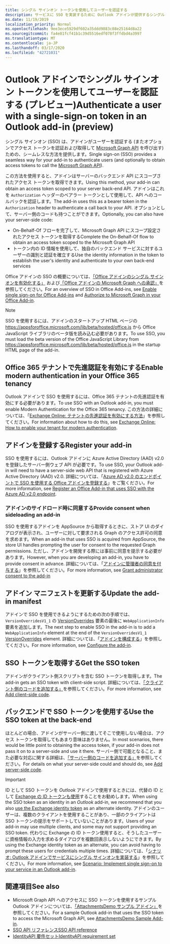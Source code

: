 ```yaml
---
title: シングル サインオン トークンを使用してユーザーを認証する
description: サービスに SSO を実装するために Outlook アドインが提供するシングル サインオン トークンを使用することについて説明します。
ms.date: 11/19/2019
localization_priority: Normal
ms.openlocfilehash: 9ee3ece5929df602a35ddd9883c08e25164d8a22
ms.sourcegitcommit: fa4e81fcf41b1c39d5516edf078f3ffdbd4a3997
ms.translationtype: MT
ms.contentlocale: ja-JP
ms.lasthandoff: 03/17/2020
ms.locfileid: "42721031"
---
```

# <a name="authenticate-a-user-with-a-single-sign-on-token-in-an-outlook-add-in-preview"></a><span data-ttu-id="58753-103">Outlook アドインでシングル サインオン トークンを使用してユーザーを認証する (プレビュー)</span><span class="sxs-lookup"><span data-stu-id="58753-103">Authenticate a user with a single-sign-on token in an Outlook add-in (preview)</span></span>

<span data-ttu-id="58753-104">シングル サインオン (SSO) は、アドインがユーザーを認証する (またオプションでアクセス トークンを認証および取得して [Microsoft Graph API](/graph/overview) を呼び出す) ための、シームレスな方法を提供します。</span><span class="sxs-lookup"><span data-stu-id="58753-104">Single sign-on (SSO) provides a seamless way for your add-in to authenticate users (and optionally to obtain access tokens to call the [Microsoft Graph API](/graph/overview)).</span></span>

<span data-ttu-id="58753-105">この方法を使用すると、アドインはサーバーのバックエンド API にスコープされたアクセス トークンを取得できます。</span><span class="sxs-lookup"><span data-stu-id="58753-105">Using this method, your add-in can obtain an access token scoped to your server back-end API.</span></span> <span data-ttu-id="58753-106">アドインはこれを `Authorization` ヘッダーのベアラー トークンとして使用して、API へのコールバックを認証します。</span><span class="sxs-lookup"><span data-stu-id="58753-106">The add-in uses this as a bearer token in the `Authorization` header to authenticate a call back to your API.</span></span> <span data-ttu-id="58753-107">オプションとして、サーバー側のコードも持つことができます。</span><span class="sxs-lookup"><span data-stu-id="58753-107">Optionally, you can also have your server-side code:</span></span>

- <span data-ttu-id="58753-108">On-Behalf-Of フローを完了して、Microsoft Graph API にスコープ設定されたアクセス トークンを取得する</span><span class="sxs-lookup"><span data-stu-id="58753-108">Complete the On-Behalf-Of flow to obtain an access token scoped to the Microsoft Graph API</span></span>
- <span data-ttu-id="58753-109">トークン内の ID 情報を使用して、独自のバックエンド サービスに対するユーザーの識別と認証を確立する</span><span class="sxs-lookup"><span data-stu-id="58753-109">Use the identity information in the token to establish the user's identity and authenticate to your own back-end services</span></span>

<span data-ttu-id="58753-110">Office アドインの SSO の概要については、[「Office アドインのシングル サインオンを有効化する」](../develop/sso-in-office-add-ins.md) および[「Office アドインの Microsoft Graph への承認」](../develop/authorize-to-microsoft-graph.md)を参照してください。</span><span class="sxs-lookup"><span data-stu-id="58753-110">For an overview of SSO in Office Add-ins, see [Enable single sign-on for Office Add-ins](../develop/sso-in-office-add-ins.md) and [Authorize to Microsoft Graph in your Office Add-in](../develop/authorize-to-microsoft-graph.md).</span></span>

> [!NOTE]
> <span data-ttu-id="58753-111">SSO を使用するには、アドインのスタートアップ HTML ページの https://appsforoffice.microsoft.com/lib/beta/hosted/office.js から Office JavaScript ライブラリのベータ版を読み込む必要があります。</span><span class="sxs-lookup"><span data-stu-id="58753-111">To use SSO, you must load the beta version of the Office JavaScript Library from https://appsforoffice.microsoft.com/lib/beta/hosted/office.js in the startup HTML page of the add-in.</span></span>

## <a name="enable-modern-authentication-in-your-office-365-tenancy"></a><span data-ttu-id="58753-112">Office 365 テナントで先進認証を有効にする</span><span class="sxs-lookup"><span data-stu-id="58753-112">Enable modern authentication in your Office 365 tenancy</span></span>

<span data-ttu-id="58753-113">Outlook アドインで SSO を使用するには、Office 365 テナントの先進認証を有効にする必要があります。</span><span class="sxs-lookup"><span data-stu-id="58753-113">To use SSO with an Outlook add-in, you must enable Modern Authentication for the Office 365 tenancy.</span></span> <span data-ttu-id="58753-114">この方法の詳細については、「[Exchange Online: テナントの先進認証を有効にする方法](https://social.technet.microsoft.com/wiki/contents/articles/32711.exchange-online-how-to-enable-your-tenant-for-modern-authentication.aspx)」を参照してください。</span><span class="sxs-lookup"><span data-stu-id="58753-114">For information about how to do this, see [Exchange Online: How to enable your tenant for modern authentication](https://social.technet.microsoft.com/wiki/contents/articles/32711.exchange-online-how-to-enable-your-tenant-for-modern-authentication.aspx).</span></span>

## <a name="register-your-add-in"></a><span data-ttu-id="58753-115">アドインを登録する</span><span class="sxs-lookup"><span data-stu-id="58753-115">Register your add-in</span></span>

<span data-ttu-id="58753-116">SSO を使用するには、Outlook アドインに Azure Active Directory (AAD) v2.0 を登録したサーバー側ウェブ API が必要です。</span><span class="sxs-lookup"><span data-stu-id="58753-116">To use SSO, your Outlook add-in will need to have a server-side web API that is registered with Azure Active Directory (AAD) v2.0.</span></span> <span data-ttu-id="58753-117">詳細については、「[Azure AD v2.0 のエンドポイントで SSO を使用する Office アドインを登録する](../develop/register-sso-add-in-aad-v2.md)」をご覧ください。</span><span class="sxs-lookup"><span data-stu-id="58753-117">For more information, see [Register an Office Add-in that uses SSO with the Azure AD v2.0 endpoint](../develop/register-sso-add-in-aad-v2.md).</span></span>

### <a name="provide-consent-when-sideloading-an-add-in"></a><span data-ttu-id="58753-118">アドインのサイドロード時に同意する</span><span class="sxs-lookup"><span data-stu-id="58753-118">Provide consent when sideloading an add-in</span></span>

<span data-ttu-id="58753-119">SSO を使用するアドインを AppSource から取得するときに、ストア UI のダイアログが表示され、ユーザーに対して要求される Graph のアクセス許可の同意を求めます。</span><span class="sxs-lookup"><span data-stu-id="58753-119">When an add-in that uses SSO is acquired from AppSource, the store UI handles prompting the user for consent to the requested Graph permissions.</span></span> <span data-ttu-id="58753-120">ただし、アドインを開発する際には事前に同意を提示する必要があります。</span><span class="sxs-lookup"><span data-stu-id="58753-120">However, when you are developing an add-in, you have to provide consent in advance.</span></span> <span data-ttu-id="58753-121">詳細については、「[アドインに管理者の同意を付与する](../develop/grant-admin-consent-to-an-add-in.md)」を参照してください。</span><span class="sxs-lookup"><span data-stu-id="58753-121">For more information, see [Grant administrator consent to the add-in](../develop/grant-admin-consent-to-an-add-in.md)</span></span>

## <a name="update-the-add-in-manifest"></a><span data-ttu-id="58753-122">アドイン マニフェストを更新する</span><span class="sxs-lookup"><span data-stu-id="58753-122">Update the add-in manifest</span></span>

<span data-ttu-id="58753-123">アドインで SSO を使用できるようにするための次の手順では、`VersionOverridesV1_1` の [VersionOverrides](../reference/manifest/versionoverrides.md) 要素の最後に `WebApplicationInfo` 要素を追加します。</span><span class="sxs-lookup"><span data-stu-id="58753-123">The next step to enable SSO in the add-in is to add a `WebApplicationInfo` element at the end of the `VersionOverridesV1_1` [VersionOverrides](../reference/manifest/versionoverrides.md) element.</span></span> <span data-ttu-id="58753-124">詳細については、「[アドインを構成する](../develop/sso-in-office-add-ins.md#configure-the-add-in)」を参照してください。</span><span class="sxs-lookup"><span data-stu-id="58753-124">For more information, see [Configure the add-in](../develop/sso-in-office-add-ins.md#configure-the-add-in).</span></span>

## <a name="get-the-sso-token"></a><span data-ttu-id="58753-125">SSO トークンを取得する</span><span class="sxs-lookup"><span data-stu-id="58753-125">Get the SSO token</span></span>

<span data-ttu-id="58753-126">アドインがクライアント側スクリプトを含む SSO トークンを取得します。</span><span class="sxs-lookup"><span data-stu-id="58753-126">The add-in gets an SSO token with client-side script.</span></span> <span data-ttu-id="58753-127">詳細については、[「クライアント側のコードを追加する」](../develop/sso-in-office-add-ins.md#add-client-side-code)を参照してください。</span><span class="sxs-lookup"><span data-stu-id="58753-127">For more information, see [Add client-side code](../develop/sso-in-office-add-ins.md#add-client-side-code).</span></span>

## <a name="use-the-sso-token-at-the-back-end"></a><span data-ttu-id="58753-128">バックエンドで SSO トークンを使用する</span><span class="sxs-lookup"><span data-stu-id="58753-128">Use the SSO token at the back-end</span></span>

<span data-ttu-id="58753-129">ほとんどの場合、アドインがサーバー側に渡してそこで使用しない場合は、アクセス トークンを取得してもあまり意味はありません。</span><span class="sxs-lookup"><span data-stu-id="58753-129">In most scenarios, there would be little point to obtaining the access token, if your add-in does not pass it on to a server-side and use it there.</span></span> <span data-ttu-id="58753-130">サーバー側で可能となること、また必要な対応に関する詳細は、[「サーバー側のコードを追加する」](../develop/sso-in-office-add-ins.md#add-server-side-code)を参照してください。</span><span class="sxs-lookup"><span data-stu-id="58753-130">For details on what your server-side could and should do, see [Add server-side code](../develop/sso-in-office-add-ins.md#add-server-side-code).</span></span>

> [!IMPORTANT]
> <span data-ttu-id="58753-131">ID として SSO トークンを *Outlook* アドインで使用するときには、代替の ID として [Exchange の ID トークンも使用](authenticate-a-user-with-an-identity-token.md)することをお勧めします。</span><span class="sxs-lookup"><span data-stu-id="58753-131">When using the SSO token as an identity in an *Outlook* add-in, we recommend that you also [use the Exchange identity token](authenticate-a-user-with-an-identity-token.md) as an alternate identity.</span></span> <span data-ttu-id="58753-132">アドインのユーザーは、複数のクライアントを使用することがあり、一部のクライアントは SSO トークンの提示をサポートしていないことがあります。</span><span class="sxs-lookup"><span data-stu-id="58753-132">Users of your add-in may use multiple clients, and some may not support providing an SSO token.</span></span> <span data-ttu-id="58753-133">代わりに Exchange の ID トークン使用すると、そうしたユーザーに資格情報の入力を求めるダイアログを複数回表示しないようにできます。</span><span class="sxs-lookup"><span data-stu-id="58753-133">By using the Exchange identity token as an alternate, you can avoid having to prompt these users for credentials multiple times.</span></span> <span data-ttu-id="58753-134">詳細については、「[シナリオ: Outlook アドインでサービスにシングル サインオンを実装する](implement-sso-in-outlook-add-in.md)」を参照してください。</span><span class="sxs-lookup"><span data-stu-id="58753-134">For more information, see [Scenario: Implement single sign-on to your service in an Outlook add-in](implement-sso-in-outlook-add-in.md).</span></span>

## <a name="see-also"></a><span data-ttu-id="58753-135">関連項目</span><span class="sxs-lookup"><span data-stu-id="58753-135">See also</span></span>

- <span data-ttu-id="58753-136">Microsoft Graph API へのアクセスに SSO トークンを使用するサンプル Outlook アドインについては、[「AttachmentsDemo サンプル アドイン」](https://github.com/OfficeDev/outlook-add-in-attachments-demo)を参照してください。</span><span class="sxs-lookup"><span data-stu-id="58753-136">For a sample Outlook add-in that uses the SSO token to access the Microsoft Graph API, see [AttachmentsDemo Sample Add-in](https://github.com/OfficeDev/outlook-add-in-attachments-demo).</span></span>
- [<span data-ttu-id="58753-137">SSO API リファレンス</span><span class="sxs-lookup"><span data-stu-id="58753-137">SSO API reference</span></span>](../develop/sso-in-office-add-ins.md#sso-api-reference)
- [<span data-ttu-id="58753-138">IdentityAPI 要件セット</span><span class="sxs-lookup"><span data-stu-id="58753-138">IdentityAPI requirement set</span></span>](../reference/requirement-sets/identity-api-requirement-sets.md)
